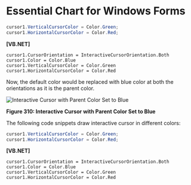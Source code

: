 <!--
source: image
domain: syncfusion-sdk
task: pdf-ocr-to-markdown
language: en (keep original; do not translate)
source_filename: page_482.jpeg
document_name: chart
page_number: 482
page_id: chart#page_482
product: Syncfusion Winforms
version: 11.4.0.26
timestamp: 2025-08-09T03:46:59Z
fidelity: lossless
-->

# Essential Chart for Windows Forms

```csharp
cursor1.VerticalCursorColor = Color.Green;
cursor1.HorizontalCursorColor = Color.Red;
```

**[VB.NET]**

```vb.net
cursor1.CursorOrientation = InteractiveCursorOrientation.Both
cursor1.Color = Color.Blue
cursor1.VerticalCursorColor = Color.Green
cursor1.HorizontalCursorColor = Color.Red
```

Now, the default color would be replaced with blue color at both the orientations as it is the parent color.

![Interactive Cursor with Parent Color Set to Blue](https://chart#page_482)

**Figure 310: Interactive Cursor with Parent Color Set to Blue**

The following code snippets draw interactive cursor in different colors:

```csharp
cursor1.VerticalCursorColor = Color.Green;
cursor1.HorizontalCursorColor = Color.Red;
```

**[VB.NET]**

```vb.net
cursor1.CursorOrientation = InteractiveCursorOrientation.Both
cursor1.Color = Color.Blue
cursor1.VerticalCursorColor = Color.Green
cursor1.HorizontalCursorColor = Color.Red
```

<!-- tags: [product, module, control, api, version?] keywords: [chart, interactive cursor, colors, interactive cursor orientation, cursor color, vertical cursor color, horizontal cursor color, VB.NET, C#] -->